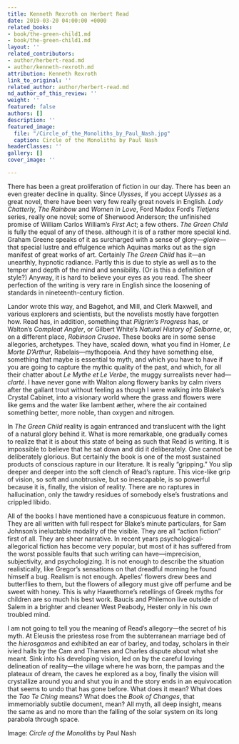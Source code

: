 ```yaml
---
title: Kenneth Rexroth on Herbert Read
date: 2019-03-20 04:00:00 +0000
related_books:
- book/the-green-child1.md
- book/the-green-child1.md
layout: ''
related_contributors:
- author/herbert-read.md
- author/kenneth-rexroth.md
attribution: Kenneth Rexroth
link_to_original: ''
related_author: author/herbert-read.md
nd_author_of_this_review: ''
weight: ''
featured: false
authors: []
description: ''
featured_image:
  file: "/Circle_of_the_Monoliths_by_Paul_Nash.jpg"
  caption: Circle of the Monoliths by Paul Nash
headerClasses: ''
gallery: []
cover_image: ''

---
```

There has been a great proliferation of fiction in our day. There has been an even greater decline in quality. Since _Ulysses_, if you accept _Ulysses_ as a great novel, there have been very few really great novels in English. _Lady Chatterly, The Rainbow_ and _Women in Love_, Ford Madox Ford’s _Tietjens_ series, really one novel; some of Sherwood Anderson; the unfinished promise of William Carlos William’s _First Act_; a few others. _The Green Child_ is fully the equal of any of these. although it is of a rather more special kind. Graham Greene speaks of it as surcharged with a sense of glory—_gloire_—that special lustre and effulgence which Aquinas marks out as the sign manifest of great works of art. Certainly _The Green Child_ has it—an unearthly, hypnotic radiance. Partly this is due to style as well as to the temper and depth of the mind and sensibility. (Or is this a definition of style?) Anyway, it is hard to believe your eyes as you read. The sheer perfection of the writing is very rare in English since the loosening of standards in nineteenth-century fiction.

Landor wrote this way, and Bagehot, and Mill, and Clerk Maxwell, and various explorers and scientists, but the novelists mostly have forgotten how. Read has, in addition, something that _Pilgrim’s Progress_ has, or Walton’s _Compleat Angler_, or Gilbert White’s _Natural History of Selborne_, or, on a different place, _Robinson Crusoe_. These books are in some sense allegories, archetypes. They have, scaled down, what you find in Homer, _Le Morte D’Arthur_, Rabelais—mythopoeia. And they have something else, something that maybe is essential to myth, and which you have to have if you are going to capture the mythic quality of the past, and which, for all their chatter about _Le Mythe et Le Verbe_, the muggy surrealists never had—_clarté_. I have never gone with Walton along flowery banks by calm rivers after the gallant trout without feeling as though I were walking into Blake’s Crystal Cabinet, into a visionary world where the grass and flowers were like gems and the water like lambent æther, where the air contained something better, more noble, than oxygen and nitrogen.

In _The Green Child_ reality is again entranced and translucent with the light of a natural glory behind it. What is more remarkable, one gradually comes to realize that it is about this state of being as such that Read is writing. It is impossible to believe that he sat down and did it deliberately. One cannot be deliberately glorious. But certainly the book is one of the most sustained products of conscious rapture in our literature. It is really “gripping.” You slip deeper and deeper into the soft clench of Read’s rapture. This vice-like grip of vision, so soft and unobtrusive, but so inescapable, is so powerful because it is, finally, the vision of reality. There are no raptures in hallucination, only the tawdry residues of somebody else’s frustrations and crippled libido.

All of the books I have mentioned have a conspicuous feature in common. They are all written with full respect for Blake’s minute particulars, for Sam Johnson’s ineluctable modality of the visible. They are all “action fiction” first of all. They are sheer narrative. In recent years psychological-allegorical fiction has become very popular, but most of it has suffered from the worst possible faults that such writing can have—imprecision, subjectivity, and psychologizing. It is not enough to describe the situation realistically, like Gregor’s sensations on that dreadful morning he found himself a bug. Realism is not enough. Apelles' flowers drew bees and butterflies to them, but the flowers of allegory must give off perfume and be sweet with honey. This is why Hawethorne’s retellings of Greek myths for children are so much his best work. Baucis and Philemon live outside of Salem in a brighter and cleaner West Peabody, Hester only in his own troubled mind.

I am not going to tell you the meaning of Read’s allegory—the secret of his myth. At Eleusis the priestess rose from the subterranean marriage bed of the _hierosgamos_ and exhibited an ear of barley, and today, scholars in their ivied halls by the Cam and Thames and Charles dispute about what she meant. Sink into his developing vision, led on by the careful loving delineation of reality—the village where he was born, the pampas and the plateaux of dream, the caves he explored as a boy, finally the vision will crystallize around you and shut you in and the story ends in an equivocation that seems to undo that has gone before. What does it mean? What does the _Tao Te Ching_ means? What does the _Book of Changes_, that immemoriably subtile document, mean? All myth, all deep insight, means the same as and no more than the falling of the solar system on its long parabola through space.

Image: _Circle of the Monoliths_ by Paul Nash